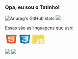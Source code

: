 ### Opa, eu sou o Tatinho!

![Anurag's GitHub stats](https://github-readme-stats.vercel.app/api?username=Tatinhoo&show_icons=true&theme=midnight-purple)
  <span><img src="https://scontent.cdninstagram.com/v/t51.2885-19/357510820_227941750185199_8616607711034364595_n.jpg?stp=dst-jpg_s150x150&_nc_ht=scontent.cdninstagram.com&_nc_cat=107&_nc_ohc=fMt8AHBnOxMAX9JFZc_&edm=APs17CUBAAAA&ccb=7-5&oh=00_AfCtZjECqSq_csUPlEPwt8ZPzZCN7MrjtHlWA_yhb3royA&oe=65F107F4&_nc_sid=10d13b"></img></span>
<!--![Top Langs](https://github-readme-stats.vercel.app/api/top-langs/?username=Tatinhoo&hide_progress=true)!-->

<div style="display: inline_block">
  <p>Essas são as linguagens que uso:</p>
  <img align="center" alt="HTML" height="30" width="40" src="https://raw.githubusercontent.com/devicons/devicon/master/icons/html5/html5-original.svg">
  <img align="center" alt="CSS" height="30" width="40" src="https://raw.githubusercontent.com/devicons/devicon/master/icons/css3/css3-original.svg">
  <img align="center" alt="JS" height="30" width="40" src="https://raw.githubusercontent.com/devicons/devicon/master/icons/javascript/javascript-plain.svg">
</div>
<br>
<div>
  <a href="https://www.youtube.com/@Tatinhoo" target="_blank"><img src="https://img.shields.io/badge/YouTube-FF0000?style=for-the-badge&logo=youtube&logoColor=white" target="_blank"></a>
  <a href="https://www.instagram.com/otatinhoo/" target="_blank"><img src="https://img.shields.io/badge/Instagram-E4405F?style=for-the-badge&logo=instagram&logoColor=white" target="_blank"></a>
</div>


<!-- Salve aí pra você que tá vendo o README Raw !-->


